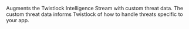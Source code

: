 Augments the Twistlock Intelligence Stream with custom threat data. The custom threat data informs Twistlock of how to handle threats specific to your app.